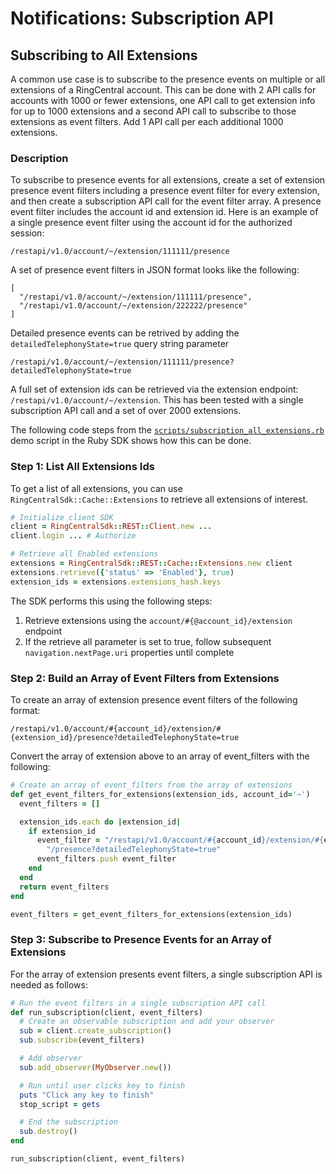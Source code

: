 # Notifications: Subscription API

## Subscribing to All Extensions

A common use case is to subscribe to the presence events on multiple or all extensions of a RingCentral account. This can be done with 2 API calls for accounts with 1000 or fewer extensions, one API call to get extension info for up to 1000 extensions and a second API call to subscribe to those extensions as event filters. Add 1 API call per each additional 1000 extensions.

### Description

To subscribe to presence events for all extensions, create a set of extension presence event filters including a presence event filter for every extension, and then create a subscription API call for the event filter array. A presence event filter includes the account id and extension id. Here is an example of a single presence event filter using the account id for the authorized session:

```
/restapi/v1.0/account/~/extension/111111/presence
```

A set of presence event filters in JSON format looks like the following:

```
[
  "/restapi/v1.0/account/~/extension/111111/presence",
  "/restapi/v1.0/account/~/extension/222222/presence"
]
```

Detailed presence events can be retrived by adding the `detailedTelephonyState=true` query string parameter

```
/restapi/v1.0/account/~/extension/111111/presence?detailedTelephonyState=true
```

A full set of extension ids can be retrieved via the extension endpoint: `/restapi/v1.0/account/~/extension`. This has been tested with a single subscription API call and a set of over 2000 extensions.

The following code steps from the [`scripts/subscription_all_extensions.rb`](https://github.com/grokify/ringcentral-sdk-ruby/blob/master/scripts/subscription_all_extensions.rb) demo script in the Ruby SDK shows how this can be done.

### Step 1: List All Extensions Ids

To get a list of all extensions, you can use `RingCentralSdk::Cache::Extensions` to retrieve all extensions of interest.

```ruby
# Initialize client SDK
client = RingCentralSdk::REST::Client.new ...
client.login ... # Authorize

# Retrieve all Enabled extensions
extensions = RingCentralSdk::REST::Cache::Extensions.new client
extensions.retrieve({'status' => 'Enabled'}, true)
extension_ids = extensions.extensions_hash.keys
```

The SDK performs this using the following steps:

1. Retrieve extensions using the `account/#{@account_id}/extension` endpoint
2. If the retrieve all parameter is set to true, follow subsequent `navigation.nextPage.uri` properties until complete

### Step 2: Build an Array of Event Filters from Extensions

To create an array of extension presence event filters of the following format:

```
/restapi/v1.0/account/#{account_id}/extension/#{extension_id}/presence?detailedTelephonyState=true
```

Convert the array of extension above to an array of event_filters with the following:

```ruby
# Create an array of event_filters from the array of extensions
def get_event_filters_for_extensions(extension_ids, account_id='~')
  event_filters = []

  extension_ids.each do |extension_id|
    if extension_id
      event_filter = "/restapi/v1.0/account/#{account_id}/extension/#{extension_id}" +
        "/presence?detailedTelephonyState=true"
      event_filters.push event_filter
    end
  end
  return event_filters
end

event_filters = get_event_filters_for_extensions(extension_ids)
```

### Step 3: Subscribe to Presence Events for an Array of Extensions

For the array of extension presents event filters, a single subscription API is needed as follows:

```ruby
# Run the event filters in a single subscription API call
def run_subscription(client, event_filters)
  # Create an observable subscription and add your observer
  sub = client.create_subscription()
  sub.subscribe(event_filters)

  # Add observer
  sub.add_observer(MyObserver.new())

  # Run until user clicks key to finish
  puts "Click any key to finish"
  stop_script = gets

  # End the subscription
  sub.destroy()
end

run_subscription(client, event_filters)
```